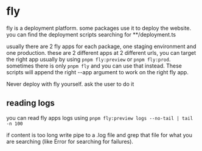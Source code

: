 # fly

fly is a deployment platform. some packages use it to deploy the website. you can find the deployment scripts searching for **/deployment.ts

usually there are 2 fly apps for each package, one staging environment and one production. these are 2 different apps at 2 different urls, you can target the right app usually by using `pnpm fly:preview` or `pnpm fly:prod`. sometimes there is only `pnpm fly` and you can use that instead. These scripts will append the right --app argument to work on the right fly app.

Never deploy with fly yourself. ask the user to do it

## reading logs

you can read fly apps logs using `pnpm fly:preview logs --no-tail | tail -n 100`

if content is too long write pipe to a .log file and grep that file for what you are searching (like Error for searching for failures).
